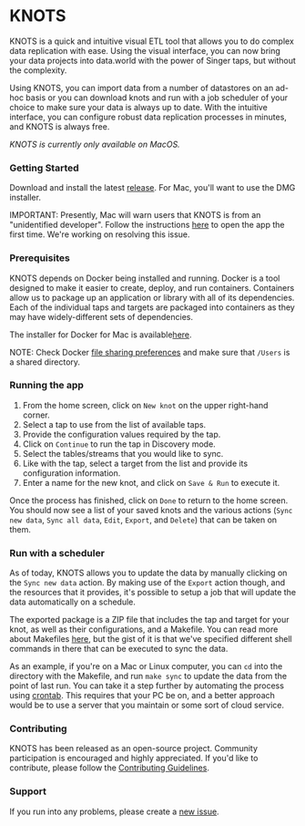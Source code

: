 # KNOTS

KNOTS is a quick and intuitive visual ETL tool that allows you to do complex data replication with ease. Using the
visual interface, you can now bring your data projects into data.world with the power of Singer taps, but without
the complexity.

Using KNOTS, you can import data from a number of datastores on an ad-hoc basis or you can download knots and run
with a job scheduler of your choice to make sure your data is always up to date. With the intuitive interface,
you can configure robust data replication processes in minutes, and KNOTS is always free.

_KNOTS is currently only available on MacOS._

### Getting Started

Download and install the latest [release](https://github.com/datadotworld/knots/releases). For Mac, you'll
want to use the DMG installer.

IMPORTANT: Presently, Mac will warn users that KNOTS is from an "unidentified developer". Follow the instructions
[here](https://support.apple.com/kb/ph25088?locale=en_US) to open the app the first time. We're working on
resolving this issue.

### Prerequisites

KNOTS depends on Docker being installed and running. Docker is a tool designed to make it easier to create, deploy,
and run containers. Containers allow us to package up an application or library with all of its dependencies. Each
of the individual taps and targets are packaged into containers as they may have widely-different sets of dependencies.

The installer for Docker for Mac is available[here](https://store.docker.com/editions/community/docker-ce-desktop-mac).

NOTE: Check Docker [file sharing preferences](https://docs.docker.com/docker-for-mac/osxfs/#namespaces) and
make sure that `/Users` is a shared directory.

### Running the app

1.  From the home screen, click on `New knot` on the upper right-hand corner.
2.  Select a tap to use from the list of available taps.
3.  Provide the configuration values required by the tap.
4.  Click on `Continue` to run the tap in Discovery mode.
5.  Select the tables/streams that you would like to sync.
6.  Like with the tap, select a target from the list and provide its configuration information.
7.  Enter a name for the new knot, and click on `Save & Run` to execute it.

Once the process has finished, click on `Done` to return to the home screen. You should now see a list of your
saved knots and the various actions (`Sync new data`, `Sync all data`, `Edit`, `Export`, and `Delete`) that can
be taken on them.

### Run with a scheduler

As of today, KNOTS allows you to update the data by manually clicking on the `Sync new data` action. By making use
of the `Export` action though, and the resources that it provides, it's possible to setup a job that will update
the data automatically on a schedule.

The exported package is a ZIP file that includes the tap and target for your knot, as well as their configurations,
and a Makefile. You can read more about Makefiles
[here](http://www.sis.pitt.edu/mbsclass/tutorial/advanced/makefile/whatis.htm), but the gist of it is that
we've specified different shell commands in there that can be executed to sync the data.

As an example, if you're on a Mac or Linux computer, you can `cd` into the directory with the Makefile,
and run `make sync` to update the data from the point of last run. You can take it a step further by
automating the process using [crontab](http://benr75.com/pages/using_crontab_mac_os_x_unix_linux).
This requires that your PC be on, and a better approach would be to use a server that you maintain or
some sort of cloud service.

### Contributing

KNOTS has been released as an open-source project. Community participation is encouraged and highly appreciated.
If you'd like to contribute, please follow the [Contributing Guidelines](CONTRIBUTING.md).

### Support

If you run into any problems, please create a [new issue](https://github.com/datadotworld/knots/issues/new).
